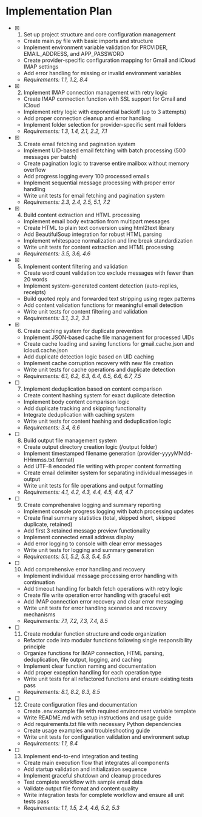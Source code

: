 # Implementation Plan

- [x] 1. Set up project structure and core configuration management
  - Create main.py file with basic imports and structure
  - Implement environment variable validation for PROVIDER, EMAIL_ADDRESS, and APP_PASSWORD
  - Create provider-specific configuration mapping for Gmail and iCloud IMAP settings
  - Add error handling for missing or invalid environment variables
  - _Requirements: 1.1, 1.2, 8.4_

- [x] 2. Implement IMAP connection management with retry logic
  - Create IMAP connection function with SSL support for Gmail and iCloud
  - Implement retry logic with exponential backoff (up to 3 attempts)
  - Add proper connection cleanup and error handling
  - Implement folder selection for provider-specific sent mail folders
  - _Requirements: 1.3, 1.4, 2.1, 2.2, 7.1_

- [x] 3. Create email fetching and pagination system
  - Implement UID-based email fetching with batch processing (500 messages per batch)
  - Create pagination logic to traverse entire mailbox without memory overflow
  - Add progress logging every 100 processed emails
  - Implement sequential message processing with proper error handling
  - Write unit tests for email fetching and pagination system
  - _Requirements: 2.3, 2.4, 2.5, 5.1, 7.2_

- [x] 4. Build content extraction and HTML processing
  - Implement email body extraction from multipart messages
  - Create HTML to plain text conversion using html2text library
  - Add BeautifulSoup integration for robust HTML parsing
  - Implement whitespace normalization and line break standardization
  - Write unit tests for content extraction and HTML processing
  - _Requirements: 3.5, 3.6, 4.6_

- [x] 5. Implement content filtering and validation
  - Create word count validation tco exclude messages with fewer than 20 words
  - Implement system-generated content detection (auto-replies, receipts)
  - Build quoted reply and forwarded text stripping using regex patterns
  - Add content validation functions for meaningful email detection
  - Write unit tests for content filtering and validation
  - _Requirements: 3.1, 3.2, 3.3_

- [x] 6. Create caching system for duplicate prevention
  - Implement JSON-based cache file management for processed UIDs
  - Create cache loading and saving functions for gmail.cache.json and icloud.cache.json
  - Add duplicate detection logic based on UID caching
  - Implement cache corruption recovery with new file creation
  - Write unit tests for cache operations and duplicate detection
  - _Requirements: 6.1, 6.2, 6.3, 6.4, 6.5, 6.6, 6.7, 7.5_

- [ ] 7. Implement deduplication based on content comparison
  - Create content hashing system for exact duplicate detection
  - Implement body content comparison logic
  - Add duplicate tracking and skipping functionality
  - Integrate deduplication with caching system
  - Write unit tests for content hashing and deduplication logic
  - _Requirements: 3.4, 6.6_

- [ ] 8. Build output file management system
  - Create output directory creation logic (/output folder)
  - Implement timestamped filename generation (provider-yyyyMMdd-HHmmss.txt format)
  - Add UTF-8 encoded file writing with proper content formatting
  - Create email delimiter system for separating individual messages in output
  - Write unit tests for file operations and output formatting
  - _Requirements: 4.1, 4.2, 4.3, 4.4, 4.5, 4.6, 4.7_

- [ ] 9. Create comprehensive logging and summary reporting
  - Implement console progress logging with batch processing updates
  - Create final summary statistics (total, skipped short, skipped duplicate, retained)
  - Add first 3 retained message preview functionality
  - Implement connected email address display
  - Add error logging to console with clear error messages
  - Write unit tests for logging and summary generation
  - _Requirements: 5.1, 5.2, 5.3, 5.4, 5.5_

- [ ] 10. Add comprehensive error handling and recovery
  - Implement individual message processing error handling with continuation
  - Add timeout handling for batch fetch operations with retry logic
  - Create file write operation error handling with graceful exit
  - Add IMAP connection error recovery and clear error messaging
  - Write unit tests for error handling scenarios and recovery mechanisms
  - _Requirements: 7.1, 7.2, 7.3, 7.4, 8.5_

- [ ] 11. Create modular function structure and code organization
  - Refactor code into modular functions following single responsibility principle
  - Organize functions for IMAP connection, HTML parsing, deduplication, file output, logging, and caching
  - Implement clear function naming and documentation
  - Add proper exception handling for each operation type
  - Write unit tests for all refactored functions and ensure existing tests pass
  - _Requirements: 8.1, 8.2, 8.3, 8.5_

- [ ] 12. Create configuration files and documentation
  - Create .env.example file with required environment variable template
  - Write README.md with setup instructions and usage guide
  - Add requirements.txt file with necessary Python dependencies
  - Create usage examples and troubleshooting guide
  - Write unit tests for configuration validation and environment setup
  - _Requirements: 1.1, 8.4_

- [ ] 13. Implement end-to-end integration and testing
  - Create main execution flow that integrates all components
  - Add startup validation and initialization sequence
  - Implement graceful shutdown and cleanup procedures
  - Test complete workflow with sample email data
  - Validate output file format and content quality
  - Write integration tests for complete workflow and ensure all unit tests pass
  - _Requirements: 1.1, 1.5, 2.4, 4.6, 5.2, 5.3_